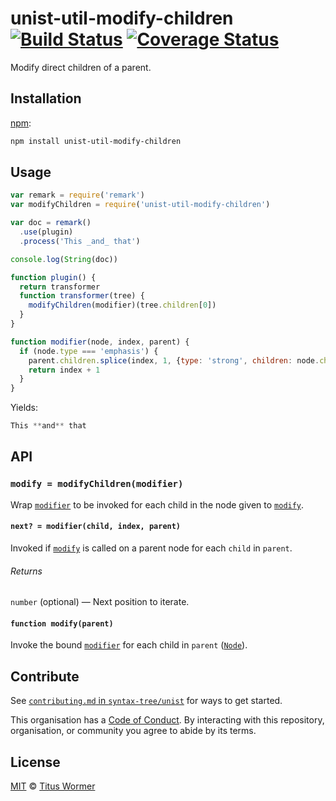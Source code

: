 # unist-util-modify-children [![Build Status][travis-badge]][travis] [![Coverage Status][codecov-badge]][codecov]

Modify direct children of a parent.

## Installation

[npm][]:

```bash
npm install unist-util-modify-children
```

## Usage

```javascript
var remark = require('remark')
var modifyChildren = require('unist-util-modify-children')

var doc = remark()
  .use(plugin)
  .process('This _and_ that')

console.log(String(doc))

function plugin() {
  return transformer
  function transformer(tree) {
    modifyChildren(modifier)(tree.children[0])
  }
}

function modifier(node, index, parent) {
  if (node.type === 'emphasis') {
    parent.children.splice(index, 1, {type: 'strong', children: node.children})
    return index + 1
  }
}
```

Yields:

```js
This **and** that
```

## API

### `modify = modifyChildren(modifier)`

Wrap [`modifier`][modifier] to be invoked for each child in the node given to
[`modify`][modify].

#### `next? = modifier(child, index, parent)`

Invoked if [`modify`][modify] is called on a parent node for each `child`
in `parent`.

###### Returns

`number` (optional) — Next position to iterate.

#### `function modify(parent)`

Invoke the bound [`modifier`][modifier] for each child in `parent`
([`Node`][node]).

## Contribute

See [`contributing.md` in `syntax-tree/unist`][contributing] for ways to get
started.

This organisation has a [Code of Conduct][coc].  By interacting with this
repository, organisation, or community you agree to abide by its terms.

## License

[MIT][license] © [Titus Wormer][author]

<!-- Definitions -->

[travis-badge]: https://img.shields.io/travis/syntax-tree/unist-util-modify-children.svg

[travis]: https://travis-ci.org/syntax-tree/unist-util-modify-children

[codecov-badge]: https://img.shields.io/codecov/c/github/syntax-tree/unist-util-modify-children.svg

[codecov]: https://codecov.io/github/syntax-tree/unist-util-modify-children

[npm]: https://docs.npmjs.com/cli/install

[license]: license

[author]: https://wooorm.com

[node]: https://github.com/syntax-tree/unist#node

[modifier]: #next--modifierchild-index-parent

[modify]: #function-modifyparent

[contributing]: https://github.com/syntax-tree/unist/blob/master/contributing.md

[coc]: https://github.com/syntax-tree/unist/blob/master/code-of-conduct.md
